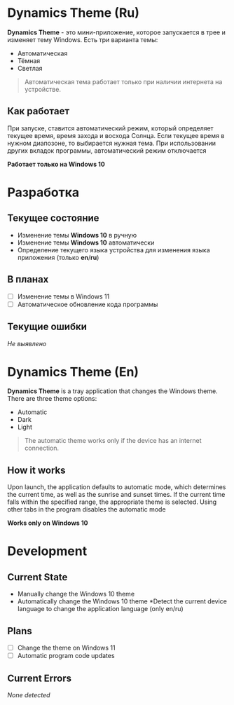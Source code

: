 # Dynamics Theme (Ru)
__Dynamics Theme__ - это мини-приложение, которое запускается в трее и изменяет тему Windows. Есть три варианта темы:

* Автоматическая
* Тёмная
* Светлая
> Автоматическая тема работает только при наличии интернета на устройстве.

## Как работает
При запуске, ставится автоматический режим, который определяет текущее время, время захода и восхода Солнца. Если текущее время в нужном диапозоне, то выбирается нужная тема. При использовании других вкладок программы, автоматический режим отключается

**Работает только на Windows 10**

# Разработка
## Текущее состояние
* Изменение темы **Windows 10** в ручную
* Изменение темы **Windows 10** автоматически
* Определение текущего языка устройства для изменения языка приложения (только **en**/**ru**)

## В планах
- [ ] Изменение темы в Windows 11
- [ ] Автоматическое обновление кода программы

## Текущие ошибки
_Не выявлено_


# Dynamics Theme (En)
**Dynamics Theme** is a tray application that changes the Windows theme. There are three theme options:

* Automatic
* Dark
* Light
> The automatic theme works only if the device has an internet connection.

## How it works
Upon launch, the application defaults to automatic mode, which determines the current time, as well as the sunrise and sunset times. If the current time falls within the specified range, the appropriate theme is selected. Using other tabs in the program disables the automatic mode

**Works only on Windows 10**

# Development
## Current State
* Manually change the Windows 10 theme
* Automatically change the Windows 10 theme
*Detect the current device language to change the application language (only en/ru)
## Plans
- [ ] Change the theme on Windows 11
- [ ] Automatic program code updates
## Current Errors
_None detected_
